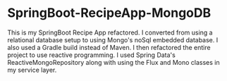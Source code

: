 # SpringBoot-RecipeApp-MongoDB

This is my SpringBoot Recipe App refactored. I converted from using a relational database setup to using Mongo's noSql embedded database.
I also used a Gradle build instead of Maven. I then refactored the entire project to use reactive programming. I used Spring Data's ReactiveMongoRepository along with using the Flux and Mono classes in my service layer.
